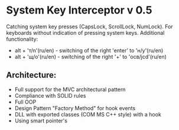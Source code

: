 # System Key Interceptor v 0.5

Catching system key presses (CapsLock, ScrollLock, NumLock). For keyboards without indication of pressing system keys.
Additional functionality: 
* alt + 'т/n'(ru/en) - switching of the right 'enter' to 'н/y'(ru/en)
* alt + 'щ/o'(ru/en) - switching of the right '+' to 'осв/jcd'(ru/en)

## Architecture:
* Full support for the MVC architectural pattern
* Compliance with SOLID rules
* Full OOP
* Design Pattern "Factory Method" for hook events
* DLL with exported classes (COM MS C++ style) with a hook
* Using smart pointer's
